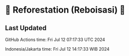 
# 🌳 Reforestation (Reboisasi) 🌲

## Last Updated

GitHub Actions time: Fri Jul 12 07:17:33 UTC 2024

Indonesia/Jakarta time: Fri Jul 12 14:17:33 WIB 2024
